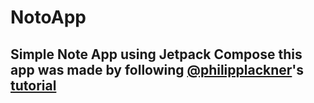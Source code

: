 # NotoApp
Simple Note App using Jetpack Compose
**this app was made by following** [@philipplackner](https://github.com/philipplackner)'s [tutorial](https://youtu.be/8YPXv7xKh2w)
---
